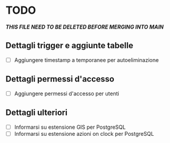 # TODO

***THIS FILE NEED TO BE DELETED BEFORE MERGING INTO MAIN***

## Dettagli trigger e aggiunte tabelle

- [ ] Aggiungere timestamp a temporanee per autoeliminazione

## Dettagli permessi d'accesso

- [ ] Aggiungere permessi d'accesso per utenti

## Dettagli ulteriori

- [ ] Informarsi su estensione GIS per PostgreSQL
- [ ] Informarsi su estensione azioni on clock per PostgreSQL
